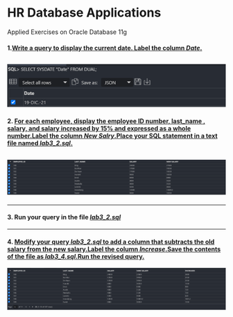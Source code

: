 # HR Database Applications
 Applied Exercises on Oracle Database 11g
 
 #### 1.[Write a query to display the current date. Label the column *Date*.](https://github.com/jdcollahuazo1/HR-Database-Applications/blob/main/Date.sql)
 
![Exercise 1 ](https://github.com/jdcollahuazo1/HR-Database-Applications/blob/main/Date.png)
---
#### 2. [For each employee, display the employee ID number, last_name , salary, and salary increased by 15% and expressed as a whole number.Label the column *New Salry*.Place your SQL statement in a  text file named *lab3_2.sql*.](https://github.com/jdcollahuazo1/HR-Database-Applications/blob/main/Lab3_2.sql)
 
 ![Lab3_2.sql ](https://github.com/jdcollahuazo1/HR-Database-Applications/blob/main/Lab3_2.png)
---
---
  #### 3. Run your query in the file [*lab3_2.sql*](https://github.com/jdcollahuazo1/HR-Database-Applications/blob/main/Lab3_2.png)
---
 #### 4. [Modify your query *lab3_2.sql* to add a column that subtracts the old salary from the new salary.Label the column *Increase*.Save the contents of the file as *lab3_4.sql*.Run the revised query.](https://github.com/jdcollahuazo1/HR-Database-Applications/blob/main/Lab3_4.sql)
 
 ![Lab3_4.sql](https://github.com/jdcollahuazo1/HR-Database-Applications/blob/main/Lab3_4.png)
